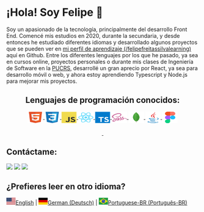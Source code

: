 <div>
    <h1>¡Hola! Soy Felipe 👋</h1>
    <p>Soy un apasionado de la tecnología, principalmente del desarrollo Front End. Comencé mis estudios en 2020, durante la secundaria, y desde entonces he estudiado diferentes idiomas y desarrollado algunos proyectos que se pueden ver en <a href="https://github.com/felipefreitassilvalearning" target="_blank">mi perfil de aprendizaje (/felipefreitassilvalearning)</a> aquí en Github. Entre los diferentes lenguajes por los que he pasado, ya sea en cursos online, proyectos personales o durante mis clases de Ingeniería de Software en la <a href="https://www.pucrs.br/politecnica/curso/engenharia-de-software/" target="_blank">PUCRS</a>, desarrollé un gran aprecio por React, ya sea para desarrollo móvil o web, y ahora estoy aprendiendo Typescript y Node.js para mejorar mis proyectos.</div>

<div align="center">
    <h2>Lenguajes de programación conocidos: </h2>
    <div style="display: inline_block">
        <a href="https://pt.wikipedia.org/wiki/HTML">
            <img align="center" alt="Logo-HTML" height="30" width="40" src="https://raw.githubusercontent.com/devicons/devicon/master/icons/html5/html5-original.svg">
        </a>
        <a href="https://pt.wikipedia.org/wiki/Cascading_Style_Sheets">
            <img align="center" alt="Logo-CSS" height="30" width="40" src="https://raw.githubusercontent.com/devicons/devicon/master/icons/css3/css3-original.svg">
        </a>
        <a href="https://www.javascript.com/">
            <img align="center" alt="Logo-Js" height="30" width="40" src="https://raw.githubusercontent.com/devicons/devicon/master/icons/javascript/javascript-original.svg">
        </a>
        <a href="https://reactjs.org/">
            <img align="center" alt="Logo-React" height="30" width="40" src="https://raw.githubusercontent.com/devicons/devicon/master/icons/react/react-original.svg">
        </a>
        <a href="https://www.typescriptlang.org/">
            <img align="center" alt="Logo-Ts" height="30" width="40" src="https://raw.githubusercontent.com/devicons/devicon/master/icons/typescript/typescript-original.svg">
        </a>
        <a href="https://sass-lang.com/">
            <img align="center" alt="Logo-Sass" height="30" width="40" src="https://raw.githubusercontent.com/devicons/devicon/master/icons/sass/sass-original.svg">
        </a>
        <a href="https://www.mongodb.com/">
            <img align="center" alt="Logo-MongoDB" height="30" width="40" src="https://raw.githubusercontent.com/devicons/devicon/master/icons/mongodb/mongodb-original.svg">
        </a>
        <a href="https://www.java.com/">
            <img align="center" alt="Logo-Java" height="30" width="40" src="https://raw.githubusercontent.com/devicons/devicon/master/icons/java/java-original.svg">
        </a>
        <a href="https://www.figma.com/best-practices/guide-to-developer-handoff/components-styles-and-documentation/">
            <img align="center" alt="Logo-Figma" height="30" width="40" src="https://raw.githubusercontent.com/devicons/devicon/master/icons/figma/figma-original.svg">
        </a>
    </div><br>
    <a href="https://github.com/felipefreitassilva?tab=repositories" target="_blank">
    <img height="180em" src="https://felipefreitassilva-github-readme-stats.vercel.app/api/top-langs/?username=felipefreitassilva&layout=compact&langs_count=7&theme=dracula" alt="" />
    <img height="180em" src="https://felipefreitassilva-github-readme-stats.vercel.app/api?username=felipefreitassilva&show_icons=true&theme=dracula&include_all_commits=true&count_private=true" alt="" /></a>
</div>

<div>
    <h2>Contáctame: </h2>
    <a href="https://www.github.com/felipefreitassilvalearning/"><img src="https://img.shields.io/badge/GitHub-4F5459?style=for-the-badge&logo=github&logoColor=white" /></a>
    <a href="https://www.linkedin.com/in/felipefreitassilva/"><img src="https://img.shields.io/badge/LinkedIn-0077B5?style=for-the-badge&logo=linkedin&logoColor=white" /></a>
    <a href="mailto:eu.felipefreitassilva@gmail.com"><img src="https://img.shields.io/badge/Gmail-D14836?style=for-the-badge&logo=gmail&logoColor=white" /></a>
</div>

<div>
    <h2>¿Prefieres leer en otro idioma?</h2>
    <a href="https://github.com/felipefreitassilva/felipefreitassilva/blob/main/lang/README.en.md"><img height="18" src="https://github.com/felipefreitassilva/felipefreitassilva/blob/main/lang/flags/us.svg" alt="en" />English</a> | 
    <a href="https://github.com/felipefreitassilva/felipefreitassilva/blob/main/lang/README.de.md"><img height="18" src="https://github.com/felipefreitassilva/felipefreitassilva/blob/main/lang/flags/de.svg" alt="de" />German (Deutsch)</a> | 
    <a href="https://github.com/felipefreitassilva/felipefreitassilva/blob/main/lang/README.en.md"><img height="18" src="https://github.com/felipefreitassilva/felipefreitassilva/blob/main/lang/flags/br.svg" alt="pt-br" />Portuguese-BR (Português-BR)</a>
</div>
